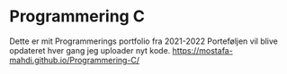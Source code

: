 # Programmering C
 Dette er mit Programmerings portfolio fra 2021-2022
 Porteføljen vil blive opdateret hver gang jeg uploader nyt kode.
 https://mostafa-mahdi.github.io/Programmering-C/
